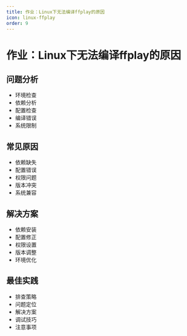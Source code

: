 ```yaml
---
title: 作业：Linux下无法编译ffplay的原因
icon: linux-ffplay
order: 9
---
```


# 作业：Linux下无法编译ffplay的原因

## 问题分析
- 环境检查
- 依赖分析
- 配置检查
- 编译错误
- 系统限制

## 常见原因
- 依赖缺失
- 配置错误
- 权限问题
- 版本冲突
- 系统兼容

## 解决方案
- 依赖安装
- 配置修正
- 权限设置
- 版本调整
- 环境优化

## 最佳实践
- 排查策略
- 问题定位
- 解决方案
- 调试技巧
- 注意事项
